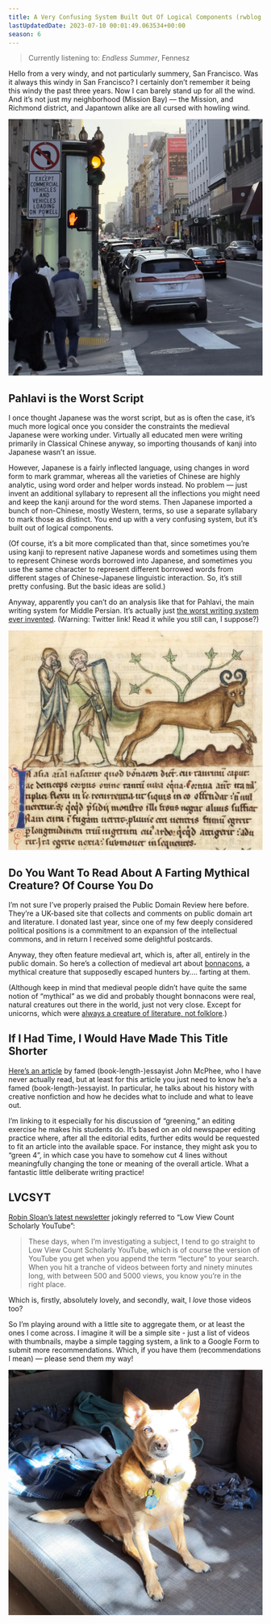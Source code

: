 ```yaml
---
title: A Very Confusing System Built Out Of Logical Components (rwblog S6E7)
lastUpdatedDate: 2023-07-10 00:01:49.063534+00:00 
season: 6
---
```


> Currently listening to: _Endless Summer_, Fennesz

Hello from a very windy, and not particularly summery, San Francisco. Was it always this windy in San Francisco? I certainly don’t remember it being this windy the past three years. Now I can barely stand up for all the wind. And it’s not just my neighborhood (Mission Bay) — the Mission, and Richmond district, and Japantown alike are all cursed with howling wind.

 ![A view down a street near Union Square](../../assets/newsletters/union_square.webp)

## Pahlavi is the Worst Script

I once thought Japanese was the worst script, but as is often the case, it’s much more logical once you consider the constraints the medieval Japanese were working under. Virtually all educated men were writing primarily in Classical Chinese anyway, so importing thousands of kanji into Japanese wasn’t an issue.

However, Japanese is a fairly inflected language, using changes in word form to mark grammar, whereas all the varieties of Chinese are highly analytic, using word order and helper words instead. No problem — just invent an additional syllabary to represent all the inflections you might need and keep the kanji around for the word stems. Then Japanese imported a bunch of non-Chinese, mostly Western, terms, so use a separate syllabary to mark those as distinct. You end up with a very confusing system, but it’s built out of logical components.

(Of course, it’s a bit more complicated than that, since sometimes you’re using kanji to represent native Japanese words and sometimes using them to represent Chinese words borrowed into Japanese, and sometimes you use the same character to represent different borrowed words from different stages of Chinese-Japanese linguistic interaction. So, it’s still pretty confusing. But the basic ideas are solid.)

Anyway, apparently you can’t do an analysis like that for Pahlavi, the main writing system for Middle Persian. It’s actually just [the worst writing system ever invented](https://twitter.com/iwsfutcmd/status/1666585955107520518). (Warning: Twitter link! Read it while you still can, I suppose?)

![Collected in “Medieval Illustrations of Bonnacons”, _Public Domain Review_](../../assets/newsletters/bonnacon.jpg)

## Do You Want To Read About A Farting Mythical Creature? Of Course You Do

I’m not sure I’ve properly praised the Public Domain Review here before. They’re a UK-based site that collects and comments on public domain art and literature. I donated last year, since one of my few deeply considered political positions is a commitment to an expansion of the intellectual commons, and in return I received some delightful postcards.

Anyway, they often feature medieval art, which is, after all, entirely in the public domain. So here’s a collection of medieval art about [bonnacons](https://publicdomainreview.org/collection/bonnacons), a mythical creature that supposedly escaped hunters by…. farting at them.

(Although keep in mind that medieval people didn’t have quite the same notion of “mythical” as we did and probably thought bonnacons were real, natural creatures out there in the world, just not very close. Except for unicorns, which were [always a creature of literature, not folklore](https://www.reddit.com/r/AskHistorians/comments/uer5y0/comment/i6pfhaw/?context=1).)

## If I Had Time, I Would Have Made This Title Shorter

[Here’s an article](https://www.newyorker.com/magazine/2015/09/14/omission) by famed (book-length-)essayist John McPhee, who I have never actually read, but at least for this article you just need to know he’s a famed (book-length-)essayist. In particular, he talks about his history with creative nonfiction and how he decides what to include and what to leave out.

I’m linking to it especially for his discussion of “greening,” an editing exercise he makes his students do. It’s based on an old newspaper editing practice where, after all the editorial edits, further edits would be requested to fit an article into the available space. For instance, they might ask you to “green 4”, in which case you have to somehow cut 4 lines without meaningfully changing the tone or meaning of the overall article. What a fantastic little deliberate writing practice!

## LVCSYT

[Robin Sloan’s latest newsletter](https://www.robinsloan.com/newsletters/feeling-of-something-waiting-there-for-you/#youtube) jokingly referred to “Low View Count Scholarly YouTube”:

> These days, when I’m investigating a subject, I tend to go straight to Low View Count Scholarly YouTube, which is of course the version of YouTube you get when you append the term “lecture” to your search. When you hit a tranche of videos between forty and ninety minutes long, with between 500 and 5000 views, you know you’re in the right place.

Which is, firstly, absolutely lovely, and secondly, wait, I _love_ those videos too?

So I’m playing around with a little site to aggregate them, or at least the ones I come across. I imagine it will be a simple site - just a list of videos with thumbnails, maybe a simple tagging system, a link to a Google Form to submit more recommendations. Which, if you have them (recommendations I mean) — please send them my way!

![Rooibos squinting into the sun](../../assets/newsletters/rooibos_staring.webp)